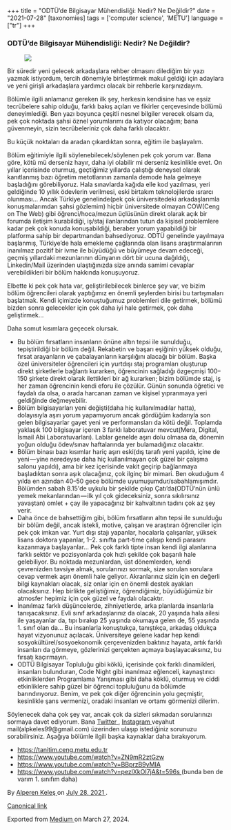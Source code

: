 +++
title = "ODTÜ’de Bilgisayar Mühendisliği: Nedir? Ne Değildir?"
date = "2021-07-28"
[taxonomies]
tags = ['computer science', 'METU']
language = ["tr"]
+++

<article class="h-entry">
 <section class="e-content" data-field="body">
  <section class="section section--body section--first section--last" name="afaf">
   <div class="section-content">
    <div class="section-inner sectionLayout--insetColumn">
     <h3 class="graf graf--h3 graf--leading graf--title" id="b7d4" name="b7d4">
      ODTÜ’de Bilgisayar Mühendisliği: Nedir? Ne Değildir?
     </h3>
     <figure class="graf graf--figure graf-after--h3" id="968e" name="968e">
      <img class="graf-image" data-height="800" data-image-id="1*hezzTYRwbHCv2Y6AApM7tQ.jpeg" data-is-featured="true" data-width="1200" src="https://cdn-images-1.medium.com/max/800/1*hezzTYRwbHCv2Y6AApM7tQ.jpeg"/>
     </figure>
     <p class="graf graf--p graf-after--figure" id="4208" name="4208">
      Bir süredir yeni gelecek arkadaşlara rehber olmasını dilediğim bir yazı yazmak istiyordum, tercih dönemiyle birleştirmek makul geldiği için adaylara ve yeni girişli arkadaşlara yardımcı olacak bir rehberle karşınızdayım.
     </p>
     <p class="graf graf--p graf-after--p" id="6881" name="6881">
      Bölümle ilgili anlamanız gereken ilk şey, herkesin kendisine has ve eşsiz tecrübelere sahip olduğu, farklı bakış açıları ve fikirler çerçevesinde bölümü deneyimlediği. Ben yazı boyunca çeşitli nesnel bilgiler verecek olsam da, pek çok noktada şahsi öznel yorumlarımı da katıyor olacağım; bana güvenmeyin, sizin tecrübeleriniz çok daha farklı olacaktır.
     </p>
     <p class="graf graf--p graf-after--p" id="a83b" name="a83b">
      Bu küçük noktaları da aradan çıkardıktan sonra, eğitim ile başlayalım.
     </p>
     <p class="graf graf--p graf-after--p" id="b1cc" name="b1cc">
      Bölüm eğitimiyle ilgili söylenebilecek/söylenen pek çok yorum var. Bana göre, kötü mü derseniz hayır, daha iyi olabilir mi derseniz kesinlikle evet. On yıllar içerisinde oturmuş, geçtiğimiz yıllarda çalıştığı deneysel olarak kanıtlanmış bazı öğretim metotlarının zamanla demode hala gelmeye başladığını görebiliyoruz. Hala sınavlarda kağıda elle kod yazılması, yeri geldiğinde 10 yıllık ödevlerin verilmesi, eski birtakım teknolojilerde ısrarcı olunması… Ancak Türkiye genelinde(pek çok üniversitedeki arkadaşlarımla konuşmalarımdan şahsi gözlemim) hiçbir üniversitede olmayan COW(Ceng on The Web) gibi öğrenci/hoca/mezun üçlüsünün direkt olarak açık bir forumda iletişim kurabildiği, iş/staj ilanlarından tutun da kişisel problemlere kadar pek çok konuda konuşabildiği, beraber yorum yapabildiği bir platforma sahip bir departmandan bahsediyoruz. ODTÜ genelinde yayılmaya başlanmış, Türkiye’de hala emekleme çağlarında olan lisans araştırmalarının inanılmaz pozitif bir ivme ile büyüdüğü ve büyümeye devam edeceği, geçmiş yıllardaki mezunlarının dünyanın dört bir ucuna dağıldığı, Linkedin/Mail üzerinden ulaştığınızda size anında samimi cevaplar verebildikleri bir bölüm hakkında konuşuyoruz.
     </p>
     <p class="graf graf--p graf-after--p" id="976a" name="976a">
      Elbette ki pek çok hata var, geliştirilebilecek binlerce şey var, ve bizim bölüm öğrencileri olarak yaptığımız en önemli şeylerden birisi bu tartışmaları başlatmak. Kendi içimizde konuştuğumuz problemleri dile getirmek, bölümü bizden sonra gelecekler için çok daha iyi hale getirmek, çok daha geliştirmek…
     </p>
     <p class="graf graf--p graf-after--p" id="f8e6" name="f8e6">
      Daha somut kısımlara geçecek olursak.
     </p>
     <ul class="postList">
      <li class="graf graf--li graf-after--p" id="956a" name="956a">
       Bu bölüm fırsatların insanların önüne altın tepsi ile sunulduğu, tepiştirildiği bir bölüm değil. Rekabetin ve başarı eşiğinin yüksek olduğu, fırsat arayanların ve çabalayanların karşılığını alacağı bir bölüm. Başka özel üniversiteler öğrencileri için yurtdışı staj programları oluşturup direkt şirketlerle bağlantı kurarken, öğrencinin sağladığı özgeçmişi 100–150 şirkete direkt olarak ilettikleri bir ağ kurarken; bizim bölümde staj, iş her zaman öğrencinin kendi eforu ile çözülür. Günün sonunda öğretici ve faydalı da olsa, o arada harcanan zaman ve kişisel yıpranmaya yeri geldiğinde değmeyebilir.
      </li>
      <li class="graf graf--li graf-after--li" id="47eb" name="47eb">
       Bölüm bilgisayarları yeni değişti(daha hiç kullanılmadılar hatta), dolayısıyla aşırı yorum yapamıyorum ancak gördüğüm kadarıyla son gelen bilgisayarlar gayet yeni ve performansları da kötü değil. Toplamda yaklaşık 100 bilgisayar içeren 3 farklı laboratuvar mevcut(Mera, Digital, İsmail Abi Laboratuvarları). Lablar genelde aşırı dolu olmasa da, dönemin yoğun olduğu ödev/sınav haftalarında yer bulamadığınız olacaktır.
      </li>
      <li class="graf graf--li graf-after--li" id="21cd" name="21cd">
       Bölüm binası bazı kısımlar hariç aşırı eski(dış tarafı yeni yapıldı, içine de yeni — yine neredeyse daha hiç kullanılmayan çok güzel bir çalışma salonu yapıldı), ama bir kez içerisinde vakit geçirip bağlanmaya başladıktan sonra aşık olacağınız, çok ilginç bir mimari. Ben okuduğum 4 yılda en azından 40–50 gece bölümde uyumuşumdur/sabahlamışımdır. Bölümden sabah 8.15'de uykulu bir şekilde çıkıp Çatı’da(ODTÜ’nün ünlü yemek mekanlarından — ilk yıl çok gideceksiniz, sonra sıkılırsınız yavaştan) omlet + çay ile yapacağınız bir kahvaltının tadını çok az şey verir.
      </li>
      <li class="graf graf--li graf-after--li" id="9769" name="9769">
       Daha önce de bahsettiğim gibi, bölüm fırsatların altın tepsi ile sunulduğu bir bölüm değil, ancak istekli, motive, çalışan ve araştıran öğrenciler için pek çok imkan var. Yurt dışı stajı yapanlar, hocalarla çalışanlar, yüksek lisans doktora yapanlar, 1–2. sınıfta part-time çalışıp kendi parasını kazanmaya başlayanlar… Pek çok farklı tipte insan kendi ilgi alanlarına farklı sektör ve pozisyonlarda çok hızlı şekilde çok başarılı hale gelebiliyor. Bu noktada mezunlardan, üst dönemlerden, kendi çevrenizden tavsiye almak, sorularınızı sormak, size sorulan sorulara cevap vermek aşırı önemli hale geliyor. Akranlarınız sizin için en değerli bilgi kaynakları olacak, siz onlar için en önemli destek ayakları olacaksınız. Hep birlikte geliştiğimiz, öğrendiğimiz, büyüdüğümüz bir atmosfer hepimiz için çok güzel ve faydalı olacaktır.
      </li>
      <li class="graf graf--li graf-after--li" id="fe85" name="fe85">
       İnanılmaz farklı düşüncelerde, zihniyetlerde, arka planlarda insanlarla tanışacaksınız. Evli sınıf arkadaşlarınız da olacak, 20 yaşında hala ailesi ile yaşayanlar da, tıpı bırakıp 25 yaşında okumaya gelen de, 55 yaşında 1. sınıf olan da… Bu insanlarla konuştukça, tanıştıkça, arkadaş oldukça hayat vizyonunuz açılacak. Üniversiteye gelene kadar hep kendi sosyokültürel/sosyoekonomik çerçevenizden baktınız hayata, artık farklı insanları da görmeye, gözlerinizi gerçekten açmaya başlayacaksınız, bu fırsatı kaçırmayın.
      </li>
      <li class="graf graf--li graf-after--li" id="a699" name="a699">
       ODTÜ Bilgisayar Topluluğu gibi köklü, içerisinde çok farklı dinamikleri, insanları bulunduran, Code Night gibi inanılmaz eğlenceli, kaynaştırıcı etkinliklerden Programlama Yarışması gibi daha köklü, oturmuş ve ciddi etkinliklere sahip güzel bir öğrenci topluluğunu da bölümde barındırıyoruz. Benim, ve pek çok diğer öğrencinin yolu geçmiştir, kesinlikle şans vermenizi, oradaki insanları ve ortamı görmenizi dilerim.
      </li>
     </ul>
     <p class="graf graf--p graf-after--li" id="d8d4" name="d8d4">
      Söylenecek daha çok şey var, ancak çok da sizleri sıkmadan sorularınızı sormaya davet ediyorum. Bana
      <a class="markup--anchor markup--p-anchor" data-href="https://twitter.com/Keleesssss" href="https://twitter.com/Keleesssss" rel="noopener" target="_blank">
       Twitter
      </a>
      ,
      <a class="markup--anchor markup--p-anchor" data-href="https://www.instagram.com/keleesssss/" href="https://www.instagram.com/keleesssss/" rel="noopener" target="_blank">
       Instagram
      </a>
      veyahut mail(alpkeles99@gmail.com) üzerinden ulaşıp istediğiniz sorunuzu sorabilirsiniz. Aşağıya bölümle ilgili başka kaynaklar daha bırakıyorum.
     </p>
     <ul class="postList">
      <li class="graf graf--li graf-after--p" id="d97f" name="d97f">
       <a class="markup--anchor markup--li-anchor" data-href="https://tanitim.ceng.metu.edu.tr" href="https://tanitim.ceng.metu.edu.tr" rel="nofollow noopener" target="_blank">
        https://tanitim.ceng.metu.edu.tr
       </a>
      </li>
      <li class="graf graf--li graf-after--li" id="42eb" name="42eb">
       <a class="markup--anchor markup--li-anchor" data-href="https://www.youtube.com/watch?v=ZN9mR2ztGzw" href="https://www.youtube.com/watch?v=ZN9mR2ztGzw" rel="nofollow noopener" target="_blank">
        https://www.youtube.com/watch?v=ZN9mR2ztGzw
       </a>
      </li>
      <li class="graf graf--li graf-after--li" id="773f" name="773f">
       <a class="markup--anchor markup--li-anchor" data-href="https://www.youtube.com/watch?v=BBprzB9yMIA" href="https://www.youtube.com/watch?v=BBprzB9yMIA" rel="nofollow noopener" target="_blank">
        https://www.youtube.com/watch?v=BBprzB9yMIA
       </a>
      </li>
      <li class="graf graf--li graf-after--li graf--trailing" id="776f" name="776f">
       <a class="markup--anchor markup--li-anchor" data-href="https://www.youtube.com/watch?v=pezlXkOI7jA&amp;t=596s" href="https://www.youtube.com/watch?v=pezlXkOI7jA&amp;t=596s" rel="nofollow noopener" target="_blank">
        https://www.youtube.com/watch?v=pezlXkOI7jA&amp;t=596s
       </a>
       (bunda ben de varım 1. sınıfım daha)
      </li>
     </ul>
    </div>
   </div>
  </section>
 </section>
 <footer>
  <p>
   By
   <a class="p-author h-card" href="https://medium.com/@alpkeles99">
    Alperen Keleş
   </a>
   on
   <a href="https://medium.com/p/1ef8a24e8e9f">
    <time class="dt-published" datetime="2021-07-28T22:50:32.701Z">
     July 28, 2021
    </time>
   </a>
   .
  </p>
  <p>
   <a class="p-canonical" href="https://medium.com/@alpkeles99/odt%C3%BCde-bilgisayar-m%C3%BChendisli%C4%9Fi-nedir-ne-de%C4%9Fildir-1ef8a24e8e9f">
    Canonical link
   </a>
  </p>
  <p>
   Exported from
   <a href="https://medium.com">
    Medium
   </a>
   on March 27, 2024.
  </p>
 </footer>
</article>

